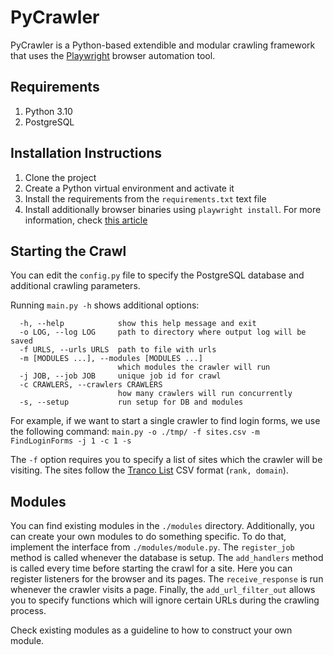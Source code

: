 # PyCrawler

PyCrawler is a Python-based extendible and modular crawling framework that uses the [Playwright](https://playwright.dev/) browser automation tool.

## Requirements
1. Python 3.10
2. PostgreSQL

## Installation Instructions
1. Clone the project
2. Create a Python virtual environment and activate it
3. Install the requirements from the `requirements.txt` text file
4. Install additionally browser binaries using `playwright install`. For more information, check [this article](https://playwright.dev/python/docs/intro)

## Starting the Crawl
You can edit the `config.py` file to specify the PostgreSQL database and additional crawling parameters.

Running `main.py -h` shows additional options:
```
  -h, --help            show this help message and exit
  -o LOG, --log LOG     path to directory where output log will be saved
  -f URLS, --urls URLS  path to file with urls
  -m [MODULES ...], --modules [MODULES ...]
                        which modules the crawler will run
  -j JOB, --job JOB     unique job id for crawl
  -c CRAWLERS, --crawlers CRAWLERS
                        how many crawlers will run concurrently
  -s, --setup           run setup for DB and modules
  ```

For example, if we want to start a single crawler to find login forms, we use the following command:
`main.py -o ./tmp/ -f sites.csv -m FindLoginForms -j 1 -c 1 -s`

The `-f` option requires you to specify a list of sites which the crawler will be visiting. The sites follow the [Tranco List](https://tranco-list.eu/) CSV format (`rank, domain`).

## Modules
You can find existing modules in the `./modules` directory. Additionally, you can create your own modules to do something specific. To do that, implement the interface from `./modules/module.py`. The `register_job` method is called whenever the database is setup. The `add_handlers` method is called every time before starting the crawl for a site. Here you can register listeners for the browser and its pages. The `receive_response` is run whenever the crawler visits a page. Finally, the `add_url_filter_out` allows you to specify functions which will ignore certain URLs during the crawling process.

Check existing modules as a guideline to how to construct your own module.

